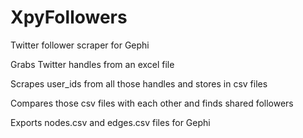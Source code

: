 # XpyFollowers
Twitter follower scraper for Gephi

Grabs Twitter handles from an excel file

Scrapes user_ids from all those handles and stores in csv files

Compares those csv files with each other and finds shared followers

Exports nodes.csv and edges.csv files for Gephi 
